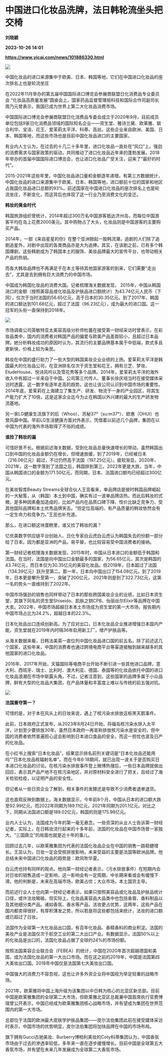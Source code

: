 # 中国进口化妆品洗牌，法日韩轮流坐头把交椅
**刘晓颖**

**2023-10-26 14:01**

**https://www.yicai.com/news/101886330.html**

![](https://imgcdn.yicai.com/uppics/slides/2023/10/d13b50df37642792840416d86767de80.jpg)

中国化妆品的进口来源集中于欧美、日本、韩国等地，它们在中国进口化妆品的座次排名上也是轮流坐庄

在2022年11月举办的第五届中国国际进口博览会参展商联盟日化消费品专业委员会 “化妆品高质量发展”圆桌会上，国家药品监督管理局科技和国际合作司副司长周乃元曾表示，我国已成为世界上第二大化妆品消费市场。

中国国际进口博览会参展商联盟日化消费品专委会成立于2020年9月，目前成员单位包括9家日化消费品领域的国际知名企业——资生堂、雅诗兰黛、欧莱雅、联合利华、宝洁、花王、爱茉莉太平洋、科蒂、高丝。这些企业来自欧洲、美国、日本、韩国等地，而这些市场也是目前中国化妆品进口的主要国家。

有业内人士认为，在过去的十几二十多年里，进口化妆品一直处在“风口”上。强劲的消费需求与国家政策的驱动，共同推动了进口化妆品近年来的蓬勃发展。2018年举办的首届中国国际进口博览会，也让进口化妆品广受关注，迎来了“最好的时代”。

2015-2021年这些年里，中国化妆品进口量和金额逐年递增。有第三方数据统计，中国化妆品的进口来源集中于欧美、日本、韩国等地，进口额前十位的国家和地区占我国化妆品进口总额的93%。前述国家在中国进口化妆品的座次排名上也是轮流坐庄，不断变化，而这背后也体现了这一行业乃至消费文化的变迁。

**韩妆的黄金时代**

韩国旅游组织曾统计，2014年超过300万名中国游客抵达济州岛，而每位中国游客平均在岛上花费2000美元。其中购物占了大头，化妆品则是中国游客的主要购买产品。

2014年，一部《来自星星的你》在整个亚洲掀起一股韩流潮，追剧的人们除了追剧追星外，对剧中出现的各类商品亦是大为追捧。其实，在该剧之前，已有多个韩国爆剧，这些韩剧成为了韩国本土的服饰、美妆品牌最大的宣传平台，也带动相关产品的热销。

而各大韩妆品牌也不再满足于在本土等待其他国家游客的到来，它们需要“走出去”，尤其是去到拥有巨大消费力的中国市场。

中国成为韩国化妆品的消费大国。记者梳理海关数据发现， 2015年，中国从韩国进口的金额（按照美容品或化妆品及护肤品进口额统计）为43.74亿元人民币（下同），仅次于当时法国的56.65亿元，高于日本的30.35亿元。到了2017年，韩国的进口额达到101.68亿元，超过了法国（96.23亿元），成为最大的进口国。这一冠军的头衔一直保持到2018年。

![](https://imgcdn.yicai.com/uppics/images/2023/10/b9558dc250d6bb2790afdf2f218c57dc.jpg)

市场调查公司英敏特亚太美容高级分析师杜蕾在接受第一财经采访时曾表示，在彩妆品类中，国内的消费者对韩国产品的偏爱与欧美产品差距较小，且超过日本品牌。她分析韩妆成功的原因时认为，其流行的主要品牌基本属于中低端，款式多且更新快，价格上较为亲民。

韩妆在中国的盛行助力了一些大型的韩国美妆企业业绩的上扬。爱茉莉太平洋是韩国最大的化妆品公司，在亚洲排名仅次于资生堂和花王，拥有兰芝、梦妆、EtudeHouse、悦诗风吟以及雪花秀等多个品牌。2014年，爱茉莉太平洋的海外收入中有超过一半来自于中国。公司第三代传人、董事长徐庆培当时在接受媒体采访时透露，这一数字有逐年走高的趋势。这也让该公司认识到中国市场的重要性。2014年底，爱茉莉在上海建立了集生产、研发、物流于一身的产业园区，将其生产能力扩大了10倍，这是这家企业迄今为止在韩国以外兴建的最大的生产研发物流基地。

另一家LG健康生活旗下的后（Whoo）、苏秘37°（su:m37°）、欧惠（OHUI）也曾风靡中国。早前LG生活健康方面对外表示，凭借着以前述几个品牌，集团在以中国为代表的海外市场取得了不俗的成绩。

**谁捡了韩妆的漏**

可惜好景不长。根据前述海关数据，受到化妆品总量快速增长的带动，虽然韩国出口到中国的化妆品金额仍在增长，但增速放缓，到了2019年，已经被日本（216.06亿元）超过，不过仍然高于法国（197.25亿元）。疲软渐显，2020年、2021年，这一数字落到了法国之后，韩国排到第三。2022年更是大跌，当年，中国从韩国进口的金额为171.50亿元，而同期，日本、法国进口额均已经超过300亿元。

在美妆智库Beauty Streams全球合伙人王茁看来，单品牌店是彼时韩国品牌崛起的一大秘笈，从（韩国）本土到中国，确实有过一波单品牌店热。而此后韩妆的式微，是多种因素叠加造成的，比如产品内在品质口碑下降、性价比缺乏竞争力、受其他国际品牌和本土优秀品牌夹击。“但定位高端的、有产品质量的韩妆依然会有一定生命力和竞争力。”王茁也补充道。

那么，在进口额这块蛋糕里，谁又捡了韩妆的漏？

亿优美数字供应链平台创始人、日化专家白云虎白云虎认为韩国失去的份额一部分给了日本。因为都是亚洲的产品，易平替，也比较容易受中国消费者的接纳。

第一财经记者梳理海关数据发现，2015年时，中国从日本进口的金额低于韩国和法国。在当时，法国是向中国出口金额最多的国家，为56.65亿元，其次是韩国的43.74亿元，而日本仅为30.35亿元的美容化妆品。但2018年，日本超过了法国（134.39亿元）跃升至第二。那一年，日本向中国出口了154.08亿元。到了2019年，日本更是攀升至第一，突破了200亿元， 2021年则是到了322.73亿元，这第一名的势头一直维持到了2022年。

中国市场强劲的销售也同样带动了日本的那些跨国美妆企业的业绩，比如日本资生堂，其旗下同名的资生堂Shiseido、肌肤之钥CPB、怡丽丝尔Elixir等品牌在中国大卖。2022年，中国市场超越日本本土市场成为资生堂的第一大市场，报告期内中国市场占比为24.2%，超越日本的22.3%。

日本化妆品出口连续创新高。为了应对出口，日本化妆品企业推进增强日本国内产能，资生堂就在2019年内时隔36年启用新工厂，增产护肤品等。

从海关数据来看，日韩法美英一直位列中国化妆品进口国的前五名。除了前述这几个国家，这些年来，中国的消费者也通过跨境电商平台等渠道接触到越来越多的其他国家的进口化妆品。

2016年、2017年开始，天猫国际等电商平台开始不断引进一些其他进口品牌，意大利、西班牙、瑞士、比利时、澳大利亚、德国、泰国等的化妆品依托中国的进口化妆品浪潮在市场中崭露头角。不过，记者注意到，这些国家的品牌多属于小众品牌，鲜有大型的化妆品大集团，在产品体量和丰富度上难以与传统的前五强对抗。

![](https://imgcdn.yicai.com/uppics/images/2023/10/a7cb6a7bc40ac21272f34164ac48741a.jpg)

**法国重夺第一？**

可惜的是，对于本在风头上的日妆来说，遇上了核污染水排放这桩黑天鹅事件。

此前，日本政府正式宣布，从2023年8月24日开始，将福岛核污染水排入太平洋，计划至少要排放30年。虽然日本政府一再宣称排放核污染水是安全的，但中国的消费者依然普遍担心这会影响到日本进口食品的安全，而这一担忧也波及日产的化妆品。

在小红书上搜索“日本化妆品”，结果显示排名前列关键词是“日本化妆品还能用吗”“日本化妆品核辐射名单”。而在今年6·18期间，就已出现一波关于是否购买日本进口化妆品的讨论。在核污染水排放事件登上微博热搜后，一些日本品牌就做出回应，表示其产品产地不在核污染地区，并对原材料安全进行了把关，且经过了海关检验检疫，以证明产品的安全性。

但记者从一些日资企业了解到，相关事件的发酵还是导致不少消费者退单退货。

这也直观反映到数据上。海关数据显示，今年前8个月，中国从日本的进口额大跌至92.99亿元，而2022年同期为189.11亿元，2021年同期为201.1亿元。对比之下，同期从法国进口额是189.02亿元，韩国的则是175.98亿元。

业内人士认为，法国成为今年的第一毫无悬念。一些资深的从业人士告诉第一财经记者，实际上，在日韩妆流行起来的十多年前，法国的化妆品在中国市场曾一家独大，“三国鼎立”的局面也就是近十年的事儿。

回顾过去几年，以欧莱雅集团为代表的法国化妆品企业在中国的销售一路稳健增长。王茁认为，日妆一定会受核排放影响，未来受益的主要是法国等欧洲品牌。他总结未来中国进口化妆品的趋势是：欧风吹华夏。

白云虎也持有同样的观点。他向第一财经记者表示，（污水排放事件）在短期内会对日妆的销售造成一定影响，这一影响会有一定周期，中长期来看或会有缓慢下滑。他的判断是，未来在高端市场，欧美占优；大众市场，本土国货主导。

而前述行业人士也向第一财经记者表示，如果只按照美容品或化妆品及护肤品统计口径，或许法妆略输，但实际上，化妆品美容品大品类中也包括香膏、香料制品以及其他细分类产品。诸如香氛、香水等产品，法妆更占优势，这两年，这些产品在国内都卖得很好，有厚积薄发之势，所以若是将这些都包括来统计，法妆的进口额或已超过了日妆。

法国作为全球第一大化妆品出口国，有百年化妆品、香精香料的商业积淀。法国的美妆产业是法国仅次于航空工业的第二大出口产业。有数据显示，法国50%以上的化妆品是出口的，法国化妆品占据了全球约24%的市场份额。

按照法国美容企业联合会（FEBEA）的统计，中国在2020年首次超越德国和美国，成为法国化妆品的第一大出口市场。而在这之前的2019年，中国是法国第四大美妆出口国。2018年中国仅是法国第七大美妆出口国。

中国强大的消费力不容忽视，这也让许多外资企业将中国视为举足轻重的战略市场。

2021年，欧莱雅将中国上海升级为该集团以中日韩为核心的北亚区新总部。目前中国是欧莱雅集团的全球第二大市场，但欧莱雅北亚区总裁兼中国首席执行官费博瑞曾公开表示，中国已经成为欧莱雅集团核心战略市场，并有望成为集团在世界范围内的第一大市场。

总部位于法国的欧洲最大皮肤学护肤品集团——皮尔法伯集团此前在接受媒体采访时表示，中国市场的优势明显，皮尔法伯集团将加快品牌在中国的市场布局。

旗下拥有Gucci古驰美妆、Burberry博柏利美妆的Coty科蒂集团认为，中国香氛市场由于过去的渗透率较低，多年来一直在逐步缓慢增长。目前中国是全球第五大香氛市场，并有望在未来几年发展成为全球第二大香氛市场。